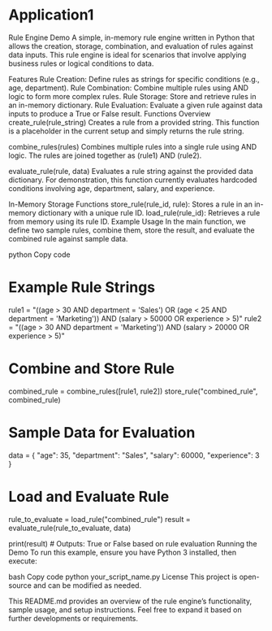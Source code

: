 # Application1
Rule Engine Demo
A simple, in-memory rule engine written in Python that allows the creation, storage, combination, and evaluation of rules against data inputs. This rule engine is ideal for scenarios that involve applying business rules or logical conditions to data.

Features
Rule Creation: Define rules as strings for specific conditions (e.g., age, department).
Rule Combination: Combine multiple rules using AND logic to form more complex rules.
Rule Storage: Store and retrieve rules in an in-memory dictionary.
Rule Evaluation: Evaluate a given rule against data inputs to produce a True or False result.
Functions Overview
create_rule(rule_string)
Creates a rule from a provided string. This function is a placeholder in the current setup and simply returns the rule string.

combine_rules(rules)
Combines multiple rules into a single rule using AND logic. The rules are joined together as (rule1) AND (rule2).

evaluate_rule(rule, data)
Evaluates a rule string against the provided data dictionary. For demonstration, this function currently evaluates hardcoded conditions involving age, department, salary, and experience.

In-Memory Storage Functions
store_rule(rule_id, rule): Stores a rule in an in-memory dictionary with a unique rule ID.
load_rule(rule_id): Retrieves a rule from memory using its rule ID.
Example Usage
In the main function, we define two sample rules, combine them, store the result, and evaluate the combined rule against sample data.

python
Copy code
# Example Rule Strings
rule1 = "((age > 30 AND department = 'Sales') OR (age < 25 AND department = 'Marketing')) AND (salary > 50000 OR experience > 5)"
rule2 = "((age > 30 AND department = 'Marketing')) AND (salary > 20000 OR experience > 5)"

# Combine and Store Rule
combined_rule = combine_rules([rule1, rule2])
store_rule("combined_rule", combined_rule)

# Sample Data for Evaluation
data = {
    "age": 35,
    "department": "Sales",
    "salary": 60000,
    "experience": 3
}

# Load and Evaluate Rule
rule_to_evaluate = load_rule("combined_rule")
result = evaluate_rule(rule_to_evaluate, data)

print(result)  # Outputs: True or False based on rule evaluation
Running the Demo
To run this example, ensure you have Python 3 installed, then execute:

bash
Copy code
python your_script_name.py
License
This project is open-source and can be modified as needed.

This README.md provides an overview of the rule engine’s functionality, sample usage, and setup instructions. Feel free to expand it based on further developments or requirements.
